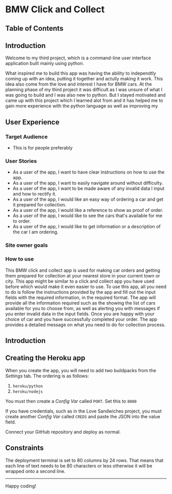 # **BMW Click and Collect** 














## **Table of Contents**









## **Introduction**
Welcome to my third project, which is a command-line user interface application built mainly using python.

What inspired me to build this app was having the ability to independtly coming up with an idea, putting it 
together and actully making it work. This idea also come from the love and interest I have for BMW cars. At 
the planning phase of my third project it was difficult as I was unsure of what I was going to build and I
was also new to python. But I stayed motivated and came up with this project which I learned alot from and
it has helped me to gain more experience with the python language as well as improving my 


## **User Experience**


### **Target Audience**
- This is for people preferably


### **User Stories**
- As a user of the app, I want to have clear instructions on how to use the app.
- As a user of the app, I want to easily navigate around without difficulty.
- As a user of the app, I want to be made aware of any invalid data I input and how to rectify it.
- As a user of the app, I would like an easy way of ordering a car and get it prepared for collection.
- As a user of the app, I would like a reference to show as proof of order.
- As a user of the app, I would like to see the cars that's available for me to order.
- As a user of the app, I would like to get information or a description of the car I am ordering.

### **Site owner goals**




### **How to use**
This BMW click and collect app is used for making car orders and getting them prepared for collection at your nearest
store in your current town or city. This app might be similar to a click and collect app you have used before which
would make it even easier to use. To use this app, all you need to do is follow the instructions provided by the app and
fill out the input fields with the required information, in the required format. The app will provide all the information
required such as the showing the list of cars available for you to choose from, as well as alerting you with messages if
you enter invalid data in the input fields. Once you are happy with your choice of car and you have successfully completed
your order. The app provides a detailed message on what you need to do for collection process.

## **Introduction**

## Creating the Heroku app

When you create the app, you will need to add two buildpacks from the _Settings_ tab. The ordering is as follows:

1. `heroku/python`
2. `heroku/nodejs`

You must then create a _Config Var_ called `PORT`. Set this to `8000`

If you have credentials, such as in the Love Sandwiches project, you must create another _Config Var_ called `CREDS` and paste the JSON into the value field.

Connect your GitHub repository and deploy as normal.

## Constraints

The deployment terminal is set to 80 columns by 24 rows. That means that each line of text needs to be 80 characters or less otherwise it will be wrapped onto a second line.

-----
Happy coding!